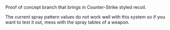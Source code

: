 Proof of concept branch that brings in Counter-Strike styled recoil.

The current spray pattern values do not work well with this system so if you want to test it out, mess with the spray tables of a weapon.
